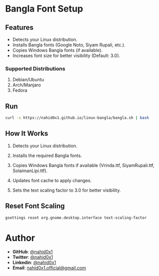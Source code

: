 # Bangla Font Setup

## Features

* Detects your Linux distribution.
* Installs Bangla fonts (Google Noto, Siyam Rupali, etc.).
* Copies Windows Bangla fonts (if available).
* Increases font size for better visibility (Default: 3.0).


### Supported Distributions

1. Debian/Ubuntu
2. Arch/Manjaro
3. Fedora



## Run

```bash
curl -s https://nahid0x1.github.io/linux-bangla/bangla.sh | bash
```

## How It Works

1. Detects your Linux distribution.

2. Installs the required Bangla fonts.

3. Copies Windows Bangla fonts if available (Vrinda.ttf, SiyamRupali.ttf, SolaimanLipi.ttf).

4. Updates font cache to apply changes.

4. Sets the text scaling factor to 3.0 for better visibility.


## Reset Font Scaling

```bash
gsettings reset org.gnome.desktop.interface text-scaling-factor
```

# Author
- **GitHub**: [@nahid0x1](https://github.com/nahid0x1)
- **Twitter**: [@nahid0x1](https://x.com/nahid0x1)
- **Linkedin**: [@nahid0x1](https://www.linkedin.com/in/nahid0x1)
- **Email**: [nahid0x1.official@gmail.com](mailto:nahid0x1.official@gmail.com)
